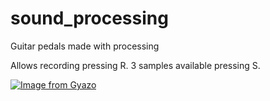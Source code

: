 # sound_processing
Guitar pedals made with processing

Allows recording pressing R. 3 samples available pressing S.

[![Image from Gyazo](https://i.gyazo.com/0c9623ecf8d6f57f3f4e1534073f231f.gif)](https://gyazo.com/0c9623ecf8d6f57f3f4e1534073f231f)
